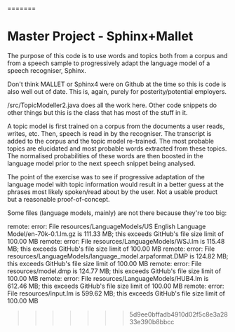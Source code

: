 =======
# Master Project - Sphinx+Mallet

The purpose of this code is to use words and topics both from a corpus and from a speech sample to progressively adapt the language model of a speech recogniser, Sphinx. 

Don't think MALLET or Sphinx4 were on Github at the time so this is code is also well out of date. This is, again, purely for posterity/potential employers.

/src/TopicModeller2.java does all the work here. Other code snippets do other things but this is the class that has most of the stuff in it.

A topic model is first trained on a corpus from the documents a user reads, writes, etc. Then, speech is read in by the recogniser. The transcript is added to the corpus and the topic model re-trained. The most probable topics are elucidated and most probable words extracted from these topics. The normalised probabilities of these words are then boosted in the language model prior to the next speech snippet being analysed.

The point of the exercise was to see if progressive adaptation of the language model with topic information would result in a better guess at the phrases most likely spoken/read about by the user. Not a usable product but a reasonable proof-of-concept.

Some files (language models, mainly) are not there because they're too big:

remote: error: File resources/LanguageModels/US English Language Model/en-70k-0.1.lm.gz is 111.33 MB; this exceeds GitHub's file size limit of 100.00 MB
remote: error: File resources/LanguageModels/WSJ.lm is 115.48 MB; this exceeds GitHub's file size limit of 100.00 MB
remote: error: File resources/LanguageModels/language_model.arpaformat.DMP is 124.82 MB; this exceeds GitHub's file size limit of 100.00 MB
remote: error: File resources/model.dmp is 124.77 MB; this exceeds GitHub's file size limit of 100.00 MB
remote: error: File resources/LanguageModels/HUB4.lm is 612.46 MB; this exceeds GitHub's file size limit of 100.00 MB
remote: error: File resources/input.lm is 599.62 MB; this exceeds GitHub's file size limit of 100.00 MB
>>>>>>> 5d9ee0bffadb4910d02f5c8e3a2833e390b8bbcc
